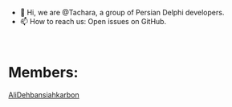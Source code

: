 - 👋 Hi, we are @Tachara, a group of Persian Delphi developers.
- 📫 How to reach us: Open issues on GitHub.

<!---
Tachara/Tachara is a ✨ special ✨ repository because its `README.md` (this file) appears on your GitHub profile.
You can click the Preview link to take a look at your changes.
--->

</br>

# Members:

[AliDehbansiahkarbon](https://github.com/AliDehbansiahkarbon)
